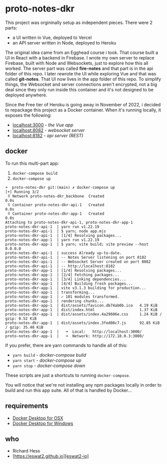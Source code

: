 # proto-notes-dkr

This project was orgininally setup as independent pieces.  There were 2 parts:

- a UI written in Vue, deployed to Vercel
- an API server written in Node, deployed to Heroku

The original idea came from an Egghead course i took.  That course built a UI in React with a backend in Firebase.  I wrote my own server to replace Firebase, built with Node and Websockets, just to explore how this all worked.  The server part was called **fire-notes** and that part is in the api folder of this repo.  I later rewrote the UI while exploring Vue and that was called **git-notes**.  That UI now lives in the app folder of this repo.  To simplify things, the Websocket and server connections aren't encrypted, not a big deal since they only run inside this container and it's not designed to be deployed anywhere.

Since the Free tier of Heroku is going away in November of 2022, i decided to repackage this project as a Docker container.  When it's running locally, it exposes the following:

- [localhost:3000][xoc-app] - _the Vue app_
- [localhost:8082][xoc-wss] - _websocket server_
- [localhost:8182][xoc-api] - _api server (REST)_

## docker

To run this multi-part app:

1. `docker-compose build`
2. `docker-compose up`

```
➜  proto-notes-dkr git:(main) ✗ docker-compose up
[+] Running 3/2
 ⠿ Network proto-notes-dkr_backbone  Created                               0.0s
 ⠿ Container proto-notes-dkr-api-1   Created                               0.0s
 ⠿ Container proto-notes-dkr-app-1   Created                               0.0s
Attaching to proto-notes-dkr-api-1, proto-notes-dkr-app-1
proto-notes-dkr-api-1  | yarn run v1.22.19
proto-notes-dkr-api-1  | $ yarn; node app.mjs
proto-notes-dkr-api-1  | [1/4] Resolving packages...
proto-notes-dkr-app-1  | yarn run v1.22.19
proto-notes-dkr-app-1  | $ yarn; vite build; vite preview --host 0.0.0.0
proto-notes-dkr-api-1  | success Already up-to-date.
proto-notes-dkr-api-1  | -- Notes Server listening on port 8182
proto-notes-dkr-api-1  | -- Websocket Server created on port 8082
proto-notes-dkr-api-1  | -- http://localhost:8182
proto-notes-dkr-app-1  | [1/4] Resolving packages...
proto-notes-dkr-app-1  | [2/4] Fetching packages...
proto-notes-dkr-app-1  | [3/4] Linking dependencies...
proto-notes-dkr-app-1  | [4/4] Building fresh packages...
proto-notes-dkr-app-1  | vite v3.1.3 building for production...
proto-notes-dkr-app-1  | transforming...
proto-notes-dkr-app-1  | ✓ 101 modules transformed.
proto-notes-dkr-app-1  | rendering chunks...
proto-notes-dkr-app-1  | dist/assets/favicon.db74ab0b.ico   4.19 KiB
proto-notes-dkr-app-1  | dist/index.html                    1.37 KiB
proto-notes-dkr-app-1  | dist/assets/index.4a29606e.css     1.24 KiB / gzip: 0.52 KiB
proto-notes-dkr-app-1  | dist/assets/index.3fed08c7.js      92.85 KiB / gzip: 35.48 KiB
proto-notes-dkr-app-1  |   ➜  Local:   http://localhost:3000/
proto-notes-dkr-app-1  |   ➜  Network: http://172.18.0.3:3000/
```

If you prefer, there are yarn commands to handle all of this:

- `yarn build` - _docker-compose build_
- `yarn start` - _docker-compose up_
- `yarn stop` - _docker-compose down_

These scripts are just a shortcuts to running `docker-compose`.

You will notice that we're not installing any npm packages locally in order to build and run this app suite.  All of that is handled by Docker...

## requirements

- [Docker Desktop for OSX][docker-osx]
- [Docker Desktop for Windows][docker-win]

## who

- Richard Hess
- [https://eswat2.github.io][eswat2-io]


[eswat2-io]: https://eswat2.github.io
[xoc-app]: http://localhost:3000
[xoc-wss]: http://localhost:8082
[xoc-api]: http://localhost:8182

[docker-osx]: https://docs.docker.com/docker-for-mac/
[docker-win]: https://docs.docker.com/docker-for-windows/